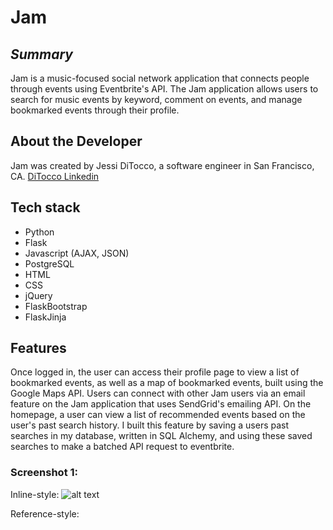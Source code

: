 # Jam
## *Summary*
Jam is a music-focused social network application that connects people through events using Eventbrite's API. The Jam application allows users to search for music events by keyword, comment on events, and manage bookmarked events through their profile. 

## About the Developer
Jam was created by Jessi DiTocco, a software engineer in San Francisco, CA. [DiTocco Linkedin](https://www.linkedin.com/in/jessiditocco/ "Jessi DiTocco Linkedin")


## Tech stack 
* Python
* Flask
* Javascript (AJAX, JSON)
* PostgreSQL
* HTML
* CSS
* jQuery
* FlaskBootstrap
* FlaskJinja

## Features

Once logged in, the user can access their profile page to view a list of bookmarked events, as well as a map of bookmarked events, built using the Google Maps API. Users can connect with other Jam users via an email feature on the Jam application that uses SendGrid's emailing API. On the homepage, a user can view a list of recommended events based on the user's past search history. I built this feature by saving a users past searches in my database, written in SQL Alchemy, and using these saved searches to make a batched API request to eventbrite.


### Screenshot 1:

Inline-style: 
![alt text](/homepage.png "Logo Title Text 1")

Reference-style: 